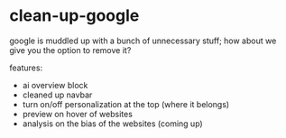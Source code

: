 # clean-up-google
google is muddled up with a bunch of unnecessary stuff; how about we give you the option to remove it? 

features:
- ai overview block
- cleaned up navbar
- turn on/off personalization at the top (where it belongs)
- preview on hover of websites
- analysis on the bias of the websites (coming up)
